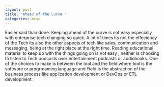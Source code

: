 ```yaml
---
layout: post
title: "Ahead of the Curve "
categories: misc
---
```


Easier said than done. Keeping ahead of the curve is not easy especially with enterprise tech changing so quick. A lot of times its not the effeciency of the Tech its also the other aspects of tech like sales, communication and messaging, being at the right place at the right time. Reading educational material to keep up with the things going on is not easy , neither is choosing to listen to Tech podcasts over entertainment podcasts or audiobooks. One of the choices to make is between the tool and the field where tool is the software or progrmaming language and Field is the abstraction of the business process like application development or DevOps or ETL development.
